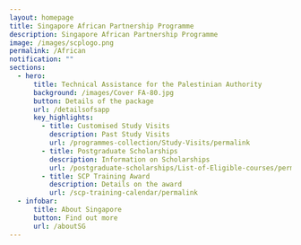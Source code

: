 ```yaml
---
layout: homepage
title: Singapore African Partnership Programme
description: Singapore African Partnership Programme
image: /images/scplogo.png
permalink: /African
notification: ""
sections:
  - hero:
      title: Technical Assistance for the Palestinian Authority
      background: /images/Cover FA-80.jpg
      button: Details of the package
      url: /detailsofsapp
      key_highlights:
        - title: Customised Study Visits
          description: Past Study Visits
          url: /programmes-collection/Study-Visits/permalink
        - title: Postgraduate Scholarships
          description: Information on Scholarships
          url: /postgraduate-scholarships/List-of-Eligible-courses/permalink
        - title: SCP Training Award
          description: Details on the award
          url: /scp-training-calendar/permalink
  - infobar:
      title: About Singapore
      button: Find out more
      url: /aboutSG
---
```

